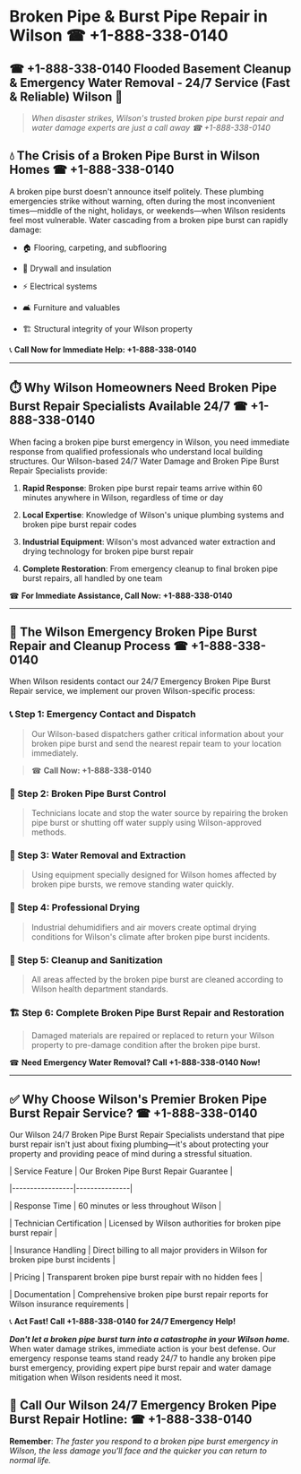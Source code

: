 # Broken Pipe & Burst Pipe Repair in Wilson ☎ +1-888-338-0140  
## ☎ +1-888-338-0140 Flooded Basement Cleanup & Emergency Water Removal - 24/7 Service (Fast & Reliable) Wilson 🚨  

> *When disaster strikes, Wilson's trusted broken pipe burst repair and water damage experts are just a call away ☎ +1-888-338-0140*  

## 💧 The Crisis of a Broken Pipe Burst in Wilson Homes ☎ +1-888-338-0140  

A broken pipe burst doesn't announce itself politely. These plumbing emergencies strike without warning, often during the most inconvenient times—middle of the night, holidays, or weekends—when Wilson residents feel most vulnerable. Water cascading from a broken pipe burst can rapidly damage:  

* 🏠 Flooring, carpeting, and subflooring  
* 🧱 Drywall and insulation  
* ⚡ Electrical systems  
* 🛋️ Furniture and valuables  
* 🏗️ Structural integrity of your Wilson property  

📞 **Call Now for Immediate Help: +1-888-338-0140**  

---  

## ⏱️ Why Wilson Homeowners Need Broken Pipe Burst Repair Specialists Available 24/7 ☎ +1-888-338-0140  

When facing a broken pipe burst emergency in Wilson, you need immediate response from qualified professionals who understand local building structures. Our Wilson-based 24/7 Water Damage and Broken Pipe Burst Repair Specialists provide:  

1. **Rapid Response**: Broken pipe burst repair teams arrive within 60 minutes anywhere in Wilson, regardless of time or day  
2. **Local Expertise**: Knowledge of Wilson's unique plumbing systems and broken pipe burst repair codes  
3. **Industrial Equipment**: Wilson's most advanced water extraction and drying technology for broken pipe burst repair  
4. **Complete Restoration**: From emergency cleanup to final broken pipe burst repairs, all handled by one team  

☎ **For Immediate Assistance, Call Now: +1-888-338-0140**  

---  

## 🔧 The Wilson Emergency Broken Pipe Burst Repair and Cleanup Process ☎ +1-888-338-0140  

When Wilson residents contact our 24/7 Emergency Broken Pipe Burst Repair service, we implement our proven Wilson-specific process:  

### 📞 Step 1: Emergency Contact and Dispatch  
> Our Wilson-based dispatchers gather critical information about your broken pipe burst and send the nearest repair team to your location immediately.  
> ☎ **Call Now: +1-888-338-0140**  

### 🚿 Step 2: Broken Pipe Burst Control  
> Technicians locate and stop the water source by repairing the broken pipe burst or shutting off water supply using Wilson-approved methods.  

### 🌊 Step 3: Water Removal and Extraction  
> Using equipment specially designed for Wilson homes affected by broken pipe bursts, we remove standing water quickly.  

### 💨 Step 4: Professional Drying  
> Industrial dehumidifiers and air movers create optimal drying conditions for Wilson's climate after broken pipe burst incidents.  

### 🧼 Step 5: Cleanup and Sanitization  
> All areas affected by the broken pipe burst are cleaned according to Wilson health department standards.  

### 🏗️ Step 6: Complete Broken Pipe Burst Repair and Restoration  
> Damaged materials are repaired or replaced to return your Wilson property to pre-damage condition after the broken pipe burst.  

☎ **Need Emergency Water Removal? Call +1-888-338-0140 Now!**  

---  

## ✅ Why Choose Wilson's Premier Broken Pipe Burst Repair Service? ☎ +1-888-338-0140  

Our Wilson 24/7 Broken Pipe Burst Repair Specialists understand that pipe burst repair isn't just about fixing plumbing—it's about protecting your property and providing peace of mind during a stressful situation.  

| Service Feature | Our Broken Pipe Burst Repair Guarantee |  
|-----------------|---------------|  
| Response Time | 60 minutes or less throughout Wilson |  
| Technician Certification | Licensed by Wilson authorities for broken pipe burst repair |  
| Insurance Handling | Direct billing to all major providers in Wilson for broken pipe burst incidents |  
| Pricing | Transparent broken pipe burst repair with no hidden fees |  
| Documentation | Comprehensive broken pipe burst repair reports for Wilson insurance requirements |  

📞 **Act Fast! Call +1-888-338-0140 for 24/7 Emergency Help!**  

***Don't let a broken pipe burst turn into a catastrophe in your Wilson home.*** When water damage strikes, immediate action is your best defense. Our emergency response teams stand ready 24/7 to handle any broken pipe burst emergency, providing expert pipe burst repair and water damage mitigation when Wilson residents need it most.  

## 📱 Call Our Wilson 24/7 Emergency Broken Pipe Burst Repair Hotline: ☎ +1-888-338-0140  

**Remember**: *The faster you respond to a broken pipe burst emergency in Wilson, the less damage you'll face and the quicker you can return to normal life.*
